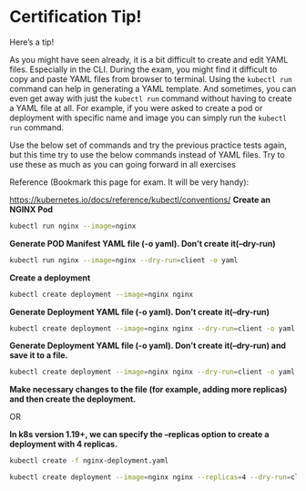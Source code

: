 # Certification Tip!

Here’s a tip!

As you might have seen already, it is a bit difficult to create and edit YAML files. Especially in the CLI. During the exam, you might find it difficult to copy and paste YAML files from browser to terminal. Using the `kubectl run` command can help in generating a YAML template. And sometimes, you can even get away with just the `kubectl run` command without having to create a YAML file at all. For example, if you were asked to create a pod or deployment with specific name and image you can simply run the `kubectl run` command.

Use the below set of commands and try the previous practice tests again, but this time try to use the below commands instead of YAML files. Try to use these as much as you can going forward in all exercises

Reference (Bookmark this page for exam. It will be very handy):

https://kubernetes.io/docs/reference/kubectl/conventions/
**Create an NGINX Pod**
```bash
kubectl run nginx --image=nginx
```
**Generate POD Manifest YAML file (-o yaml). Don’t create it(–dry-run)**
```bash
kubectl run nginx --image=nginx --dry-run=client -o yaml
```
**Create a deployment**
```bash
kubectl create deployment --image=nginx nginx
```
**Generate Deployment YAML file (-o yaml). Don’t create it(–dry-run)**
```bash
kubectl create deployment --image=nginx nginx --dry-run=client -o yaml
```
**Generate Deployment YAML file (-o yaml). Don’t create it(–dry-run) and save it to a file.**
```bash
kubectl create deployment --image=nginx nginx --dry-run=client -o yaml > nginx-deployment.yaml
```
**Make necessary changes to the file (for example, adding more replicas) and then create the deployment.**

OR

**In k8s version 1.19+, we can specify the –replicas option to create a deployment with 4 replicas.**
```bash
kubectl create -f nginx-deployment.yaml
```

```bash
kubectl create deployment --image=nginx nginx --replicas=4 --dry-run=client -o yaml > nginx-deployment.yaml
```

